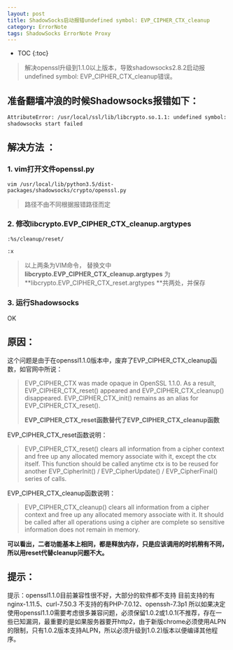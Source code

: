 ```yaml
---
layout: post
title: ShadowSocks启动报错undefined symbol: EVP_CIPHER_CTX_cleanup
category: ErrorNote
tags: ShadowSocks ErrorNote Proxy
---
```


* TOC 
{:toc}

> 解决openssl升级到1.1.0以上版本，导致shadowsocks2.8.2启动报undefined symbol: EVP_CIPHER_CTX_cleanup错误。





## 准备翻墙冲浪的时候Shadowsocks报错如下：

```bash
AttributeError: /usr/local/ssl/lib/libcrypto.so.1.1: undefined symbol: EVP_CIPHER_CTX_cleanup
shadowsocks start failed
```

## 解决方法 ：

### 1. vim打开文件openssl.py

`vim /usr/local/lib/python3.5/dist-packages/shadowsocks/crypto/openssl.py `

> 路径不由不同根据报错路径而定

### 2. 修改libcrypto.EVP_CIPHER_CTX_cleanup.argtypes 

`:%s/cleanup/reset/`

`:x`

> 以上两条为VIM命令， 替换文中**libcrypto.EVP_CIPHER_CTX_cleanup.argtypes** 为**libcrypto.EVP_CIPHER_CTX_reset.argtypes **共两处，并保存

### 3. 运行Shadowsocks

OK

## 原因： 

这个问题是由于在openssl1.1.0版本中，废弃了EVP_CIPHER_CTX_cleanup函数，如官网中所说：

> EVP_CIPHER_CTX was made opaque in OpenSSL 1.1.0. As a result, EVP_CIPHER_CTX_reset() appeared and EVP_CIPHER_CTX_cleanup() disappeared. EVP_CIPHER_CTX_init() remains as an alias for EVP_CIPHER_CTX_reset().
> 
> **EVP_CIPHER_CTX_reset函数替代了EVP_CIPHER_CTX_cleanup函数**

EVP_CIPHER_CTX_reset函数说明：

> EVP_CIPHER_CTX_reset() clears all information from a cipher context and free up any allocated memory associate with it, except the ctx itself. This function should be called anytime ctx is to be reused for another EVP_CipherInit() / EVP_CipherUpdate() / EVP_CipherFinal() series of calls.

EVP_CIPHER_CTX_cleanup函数说明：

> EVP_CIPHER_CTX_cleanup() clears all information from a cipher context and free up any allocated memory associate with it. It should be called after all operations using a cipher are complete so sensitive information does not remain in memory.

**可以看出，二者功能基本上相同，都是释放内存，只是应该调用的时机稍有不同，所以用reset代替cleanup问题不大。**

## 提示：

提示：openssl1.1.0目前兼容性很不好，大部分的软件都不支持
目前支持的有nginx-1.11.5、curl-7.50.3
不支持的有PHP-7.0.12、openssh-7.3p1
所以如果决定使用openssl1.1.0需要考虑很多兼容问题，必须保留1.0.2或1.0.1(不推荐，存在一些已知漏洞，最重要的是如果服务器要开http2，由于新版chrome必须使用ALPN的限制，只有1.0.2版本支持ALPN，所以必须升级到1.0.2)版本以便编译其他程序。
